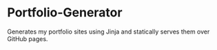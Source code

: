 # Portfolio-Generator
Generates my portfolio sites using Jinja and statically serves them over GitHub pages.
